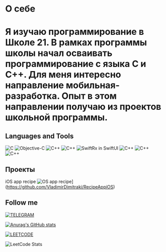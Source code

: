  # О себе
# Я изучаю программирование в Школе 21. В рамках программы школы начал осваивать программирование с языка C и C++. Для меня интересно направление мобильная-разработка. Опыт в этом направлении получаю из проектов школьной программы.

## Languages and Tools

![C](https://img.shields.io/badge/-090909?style=for-the-badge&logo=C)
![Objective-C](https://img.shields.io/badge/Objective--C-090909?style=for-the-badge&logo=obj-c)
![C++](https://img.shields.io/badge/С++-090909?style=for-the-badge&logo=Cplusplus)
![C++](https://img.shields.io/badge/Swift-090909?style=for-the-badge&logo=Swift)
![SwiftRx in SwiftUI](https://img.shields.io/badge/SwiftRx-090909?style=for-the-badge&logo=SwiftRx)
![C++](https://img.shields.io/badge/SQL-090909?style=for-the-badge&logo=Postgresql)
![C++](https://img.shields.io/badge/QT-090909?style=for-the-badge&logo=QT)
![C++](https://img.shields.io/badge/Docker-090909?style=for-the-badge&logo=Docker)

## Проекты
iOS app recipe
![OS app recipe](https://github.com/VladimirDimitraki/RecipeAppiOS/blob/main/icon.png?raw=true)](https://github.com/VladimirDimitraki/RecipeAppiOS)


## Follow me ##

[![TELEGRAM](https://img.shields.io/badge/TELEGRAM-090909?style=for-the-badge&logo=Telegram)](https://t.me/biggpapalXX)


[![Anurag's GitHub stats](https://github-readme-stats.vercel.app/api?username=VladimirDimitraki)](https://github.com/anuraghazra/github-readme-stats)

[![LEETCODE](https://img.shields.io/badge/LeetCode-VladimirDimitraki-090909?style=for-the-badge&logo=leetcode)](https://leetcode.com/VladimirDimitraki/)

![LeetCode Stats](https://leetcard.jacoblin.cool/VladimirDimitraki?ext=activity)
